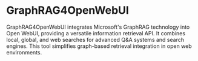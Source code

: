 # GraphRAG4OpenWebUI
GraphRAG4OpenWebUI integrates Microsoft's GraphRAG technology into Open WebUI, providing a versatile information retrieval API. It combines local, global, and web searches for advanced Q&amp;A systems and search engines. This tool simplifies graph-based retrieval integration in open web environments.
